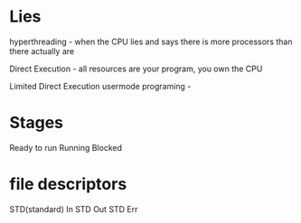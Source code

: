 # Lies
hyperthreading - when the CPU lies and says there is more processors than there actually are

Direct Execution - all resources are your program, you own the CPU

Limited Direct Execution
usermode programing - 

# Stages
Ready to run
Running
Blocked

# file descriptors
STD(standard) In
STD Out
STD Err